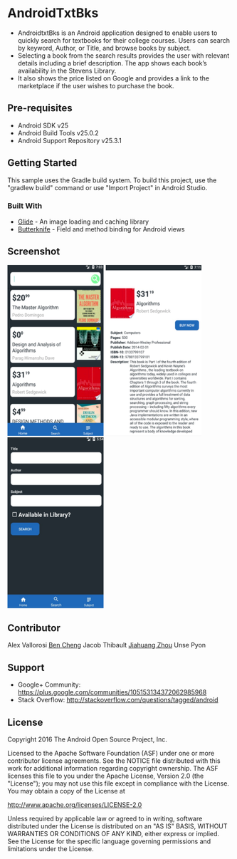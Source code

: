 # AndroidTxtBks
* AndroidtxtBks is an Android application designed to enable users to quickly search for textbooks for their college courses.  Users can search by keyword, Author, or Title, and browse books by subject.  
* Selecting a book from the search results provides the user with relevant details including a brief description.  The app shows each book’s availability in the Stevens Library.  
* It also shows the price listed on Google and provides a link to the marketplace if the user wishes to purchase the book.

## Pre-requisites
* Android SDK v25
* Android Build Tools v25.0.2
* Android Support Repository v25.3.1

## Getting Started
This sample uses the Gradle build system. To build this project, use the "gradlew build" command or use "Import Project" in Android Studio.

### Built With
* [Glide](https://github.com/bumptech/glide) - An image loading and caching library
* [Butterknife](http://jakewharton.github.io/butterknife/) - Field and method binding for Android views

## Screenshot
<img src="./screenshot/hoem_page.png" width="216" height="384" alt="home page"> <img src="./screenshot/book_detail.png" width="216" height="384" alt="book detail"> <img src="./screenshot/search_pattern.png" width="216" height="384" alt="search pattern"> 

## Contributor
Alex Vallorosi
[Ben Cheng](https://github.com/BJCheng)
Jacob Thibault
[Jiahuang Zhou](https://github.com/jzhou23)
Unse Pyon

## Support 
* Google+ Community: https://plus.google.com/communities/105153134372062985968
* Stack Overflow: http://stackoverflow.com/questions/tagged/android

## License

Copyright 2016 The Android Open Source Project, Inc.

Licensed to the Apache Software Foundation (ASF) under one or more contributor license agreements. See the NOTICE file distributed with this work for additional information regarding copyright ownership. The ASF licenses this file to you under the Apache License, Version 2.0 (the "License"); you may not use this file except in compliance with the License. You may obtain a copy of the License at

http://www.apache.org/licenses/LICENSE-2.0

Unless required by applicable law or agreed to in writing, software distributed under the License is distributed on an "AS IS" BASIS, WITHOUT WARRANTIES OR CONDITIONS OF ANY KIND, either express or implied. See the License for the specific language governing permissions and limitations under the License.
